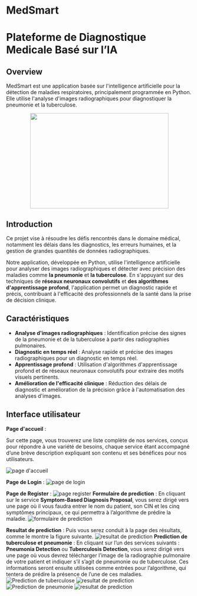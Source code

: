 # MedSmart 
# Plateforme de Diagnostique Medicale Basé sur l’IA 
## Overview 
MedSmart est une application basée sur l'intelligence artificielle pour la détection de maladies respiratoires, principalement programmée en Python.
Elle utilise l'analyse d'images radiographiques pour diagnostiquer la pneumonie et la tuberculose.
<p align="center">
  <img width="375" height="258" src="uploaded_images/icons8-artificial-intelligence-64(1).png">
</p>

## Introduction 
Ce projet vise à résoudre les défis rencontrés dans le domaine médical, notamment les délais dans les diagnostics, les erreurs humaines, et la gestion de grandes quantités de données radiographiques.

Notre application, développée en Python, utilise l'intelligence artificielle pour analyser des images radiographiques et détecter avec précision des maladies comme **la pneumonie** et **la tuberculose**. En s'appuyant sur des techniques de **réseaux neuronaux convolutifs** et **des algorithmes d'apprentissage profond**, l'application permet un diagnostic rapide et précis, contribuant à l'efficacité des professionnels de la santé dans la prise de décision clinique.

## Caractéristiques

- **Analyse d'images radiographiques** : Identification précise des signes de la pneumonie et de la tuberculose à partir des radiographies pulmonaires.
- **Diagnostic en temps réel** : Analyse rapide et précise des images radiographiques pour un diagnostic en temps réel.
- **Apprentissage profond** : Utilisation d'algorithmes d'apprentissage profond et de réseaux neuronaux convolutifs pour extraire des motifs visuels pertinents.
- **Amélioration de l'efficacité clinique** : Réduction des délais de diagnostic et amélioration de la précision grâce à l'automatisation des analyses d'images.

## Interface utilisateur
**Page d'accueil** :

Sur cette page, vous trouverez une liste complète de nos services, conçus pour répondre à une variété de besoins, chaque service étant accompagné d’une brève description expliquant son contenu et ses bénéfices pour nos utilisateurs.

![page d'accueil](uploaded_images/home.png)

**Page de Login** :
![page de login](uploaded_images/login.png)

**Page de Register** :
![page register](uploaded_images/register.png)
**Formulaire de prediction** :
En cliquant sur le service **Symptom-Based Diagnosis Proposal**, vous serez dirigé vers une page où il vous faudra entrer le nom du patient, son CIN et les cinq symptômes principaux, ce qui permettra à l’algorithme de prédire la maladie.
![formulaire de prediction](uploaded_images/Formulaire_de_prediction.png)

**Resultat de prediction** :
Puis vous serez  conduit à la page des résultats, comme le montre la figure suivante.
![resultat de prediction](uploaded_images/Resultat_de_prediction)
**Prediction de tuberculose et pneumonie** :
En cliquant sur l’un des services suivants : **Pneumonia Detection** ou **Tuberculosis Detection**, vous serez dirigé vers une page où vous devrez télécharger l’image de la radiographie pulmonaire de votre patient et indiquer s’il s’agit de pneumonie ou de tuberculose. Ces informations seront ensuite utilisées comme entrées pour l’algorithme, qui tentera de prédire la présence de l’une de ces maladies.
![Prediction de tuberculose](uploaded_images/Prediction_de_pneumonie.png)
![resultat de prediction](uploaded_images/Prediction_de_pneumonie1.png)
![Prediction de pneumonie](uploaded_images/Prediction_de_pneumonie.png) 
![resultat de prediction](uploaded_images/Prediction_de_pneumonie1.png)









